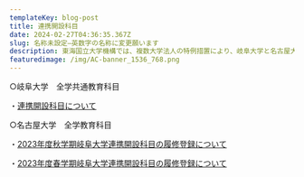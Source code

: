 ```yaml
---
templateKey: blog-post
title: 連携開設科目
date: 2024-02-27T04:36:35.367Z
slug: 名称未設定―英数字の名称に変更願います
description: 東海国立大学機構では、複数大学法人の特例措置により、岐阜大学と名古屋大学が連携して開設した授業科目を、両大学の学生が受講し、卒業に必要な単位とすることができるようになりました。
featuredimage: /img/AC-banner_1536_768.png
---
```

○岐阜大学　全学共通教育科目

・[連携開設科目について](https://www.orphess.gifu-u.ac.jp/liberal_arts_education/GeneralEducationSubjects/collaboration.html)


○名古屋大学　全学教育科目

・[2023年度秋学期岐阜大学連携開設科目の履修登録について](https://office.ilas.nagoya-u.ac.jp/news/2023fall_registration_renkeikaisetsu/)

・[2023年度春学期岐阜大学連携開設科目の履修登録について](https://office.ilas.nagoya-u.ac.jp/news/2023spring_registration_renkeikaisetsu/)